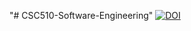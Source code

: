 "# CSC510-Software-Engineering" 
[![DOI](https://zenodo.org/badge/DOI/10.5281/zenodo.7033268.svg)](https://doi.org/10.5281/zenodo.7033268)
